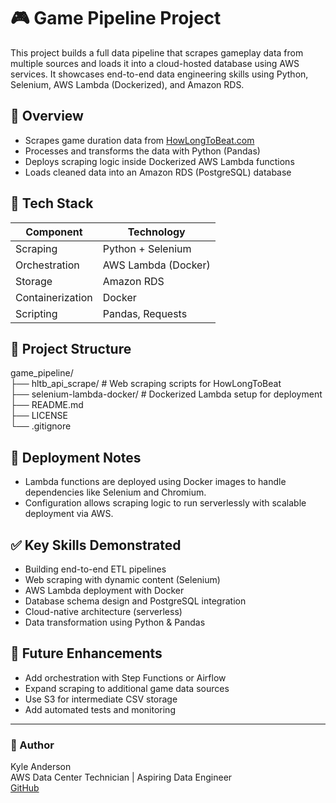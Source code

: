 # 🎮 Game Pipeline Project

This project builds a full data pipeline that scrapes gameplay data from multiple sources and loads it into a cloud-hosted database using AWS services. It showcases end-to-end data engineering skills using Python, Selenium, AWS Lambda (Dockerized), and Amazon RDS.

## 🧠 Overview

- Scrapes game duration data from [HowLongToBeat.com](https://howlongtobeat.com/)
- Processes and transforms the data with Python (Pandas)
- Deploys scraping logic inside Dockerized AWS Lambda functions
- Loads cleaned data into an Amazon RDS (PostgreSQL) database

## 🔧 Tech Stack

| Component        | Technology         |
|------------------|--------------------|
| Scraping         | Python + Selenium  |
| Orchestration    | AWS Lambda (Docker)|
| Storage          | Amazon RDS         |
| Containerization | Docker             |
| Scripting        | Pandas, Requests   |

## 📂 Project Structure

game_pipeline/ <br>
├── hltb_api_scrape/ # Web scraping scripts for HowLongToBeat <br>
├── selenium-lambda-docker/ # Dockerized Lambda setup for deployment <br>
├── README.md <br>
├── LICENSE <br>
└── .gitignore


## 🚀 Deployment Notes

- Lambda functions are deployed using Docker images to handle dependencies like Selenium and Chromium.
- Configuration allows scraping logic to run serverlessly with scalable deployment via AWS.

## ✅ Key Skills Demonstrated

- Building end-to-end ETL pipelines
- Web scraping with dynamic content (Selenium)
- AWS Lambda deployment with Docker
- Database schema design and PostgreSQL integration
- Cloud-native architecture (serverless)
- Data transformation using Python & Pandas

## 🧪 Future Enhancements

- Add orchestration with Step Functions or Airflow
- Expand scraping to additional game data sources
- Use S3 for intermediate CSV storage
- Add automated tests and monitoring

---

### 👤 Author

Kyle Anderson  
AWS Data Center Technician | Aspiring Data Engineer  
[GitHub](https://github.com/kyleanderson84)

